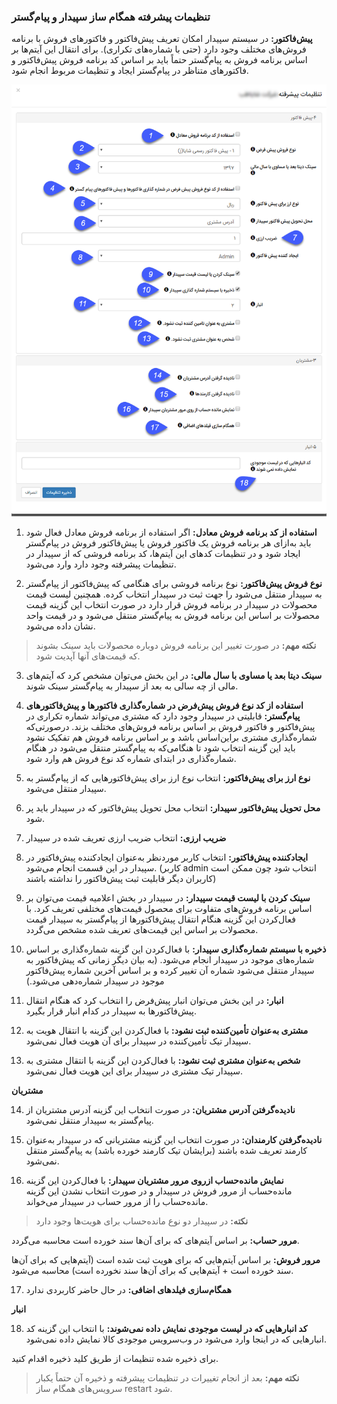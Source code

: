 ### تنظیمات پیشرفته همگام ساز سپیدار و پیام‌گستر

**پیش‌فاکتور:**  در سیستم سپیدار امکان تعریف پیش‌فاکتور و فاکتورهای فروش با برنامه فروش‌های مختلف وجود دارد (حتی با شماره‌های تکراری). برای انتقال این آیتم‌ها بر اساس برنامه فروش به پیام‌گستر حتماً باید بر اساس کد برنامه فروش پیش‌فاکتور و فاکتورهای متناظر در پیام‌گستر ایجاد و تنظیمات مربوط انجام شود.

![](hamgaamsazSepidar.png)

1. **استفاده از کد برنامه فروش معادل:** اگر استفاده از برنامه فروش معادل فعال شود باید به‌ازای هر برنامه فروش یک فاکتور فروش یا پیش‌فاکتور فروش در پیام‌گستر ایجاد شود و در تنظیمات کدهای این آیتم‌ها، کد برنامه فروشی که از سپیدار در تنظیمات پیشرفته وجود دارد وارد می‌شود.

2. **نوع فروش پیش‌فاکتور:** نوع برنامه فروشی برای هنگامی که پیش‌فاکتور از پیام‌گستر به سپیدار منتقل می‌شود را جهت ثبت در سپیدار انتخاب کرده. همچنین لیست قیمت محصولات در سپیدار در برنامه فروش قرار دارد در صورت انتخاب این گزینه قیمت محصولات بر اساس این برنامه فروش به پیام‌گستر منتقل می‌شود و در قیمت واحد نشان داده می‌شود.

> **نکته مهم:** در صورت تغییر این برنامه فروش دوباره محصولات باید سینک بشوند که قیمت‌های آنها آپدیت شود.

3. **سینک دیتا بعد یا مساوی با سال مالی:** در این بخش می‌توان مشخص کرد که آیتم‌های مالی از چه سالی به بعد از سپیدار به پیام‌گستر سینک شوند.

4. **استفاده از کد نوع فروش پیش‌فرض در شماره‌گذاری فاکتورها و پیش‌فاکتورهای پیام‌گستر:** قابلیتی در سپیدار وجود دارد که مشتری می‌تواند شماره تکراری در پیش‌فاکتور و فاکتور فروش بر اساس برنامه فروش‌های مختلف بزند. درصورتی‌که شماره‌گذاری مشتری براین‌اساس باشد و بر اساس برنامه فروش هم تفکیک نشود باید این گزینه انتخاب شود تا هنگامی‌که به پیام‌گستر منتقل می‌شود در هنگام شماره‌گذاری در ابتدای شماره کد نوع فروش هم وارد شود.

5. **نوع ارز برای پیش‌فاکتور:** انتخاب نوع ارز برای پیش‌فاکتورهایی که از پیام‌گستر به سپیدار منتقل می‌شود.

6. **محل تحویل پیش‌فاکتور سپیدار:** انتخاب محل تحویل پیش‌فاکتور که در سپیدار باید پر شود.

7. **ضریب ارزی:** انتخاب ضریب ارزی تعریف شده در سپیدار 

8. **ایجادکننده پیش‌فاکتور:** انتخاب کاربر موردنظر به‌عنوان ایجادکننده پیش‌فاکتور در سپیدار در این قسمت انجام می‌شود. (کاربر  admin  انتخاب شود چون ممکن است کاربران دیگر قابلیت ثبت پیش‌فاکتور را نداشته باشند) 

9. **سینک کردن با لیست قیمت سپیدار:** در سپیدار در بخش اعلامیه قیمت می‌توان بر اساس برنامه فروش‌های متفاوت برای محصول قیمت‌های مختلفی تعریف کرد. با فعال‌کردن این گزینه هنگام انتقال پیش‌فاکتورها از پیام‌گستر به سپیدار قیمت محصولات بر اساس این قیمت‌های تعریف شده مشخص می‌گردد.

10. **ذخیره با سیستم شماره‌گذاری سپیدار:** با فعال‌کردن این گزینه شماره‌گذاری بر اساس شماره‌های موجود در سپیدار انجام می‌شود. (به بیان دیگر زمانی که پیش‌فاکتور به سپیدار منتقل می‌شود شماره آن تغییر کرده و بر اساس آخرین شماره پیش‌فاکتور موجود در سپیدار شماره‌دهی می‌شود.) 

11. **انبار:** در این بخش می‌توان انبار پیش‌فرض را انتخاب کرد که هنگام انتقال پیش‌فاکتورها به سپیدار در کدام انبار قرار بگیرد.

12. **مشتری به‌عنوان تأمین‌کننده ثبت نشود:** با فعال‌کردن این گزینه با انتقال هویت به سپیدار تیک تأمین‌کننده در سپیدار برای آن هویت فعال نمی‌شود. 

13. **شخص به‌عنوان مشتری ثبت نشود:** با فعال‌کردن این گزینه با انتقال مشتری به سپیدار تیک مشتری در سپیدار برای این هویت فعال نمی‌شود.

**مشتریان**

14. **نادیده‌گرفتن آدرس مشتریان:** در صورت انتخاب این گزینه آدرس مشتریان از پیام‌گستر به سپیدار منتقل نمی‌شود.

15. **نادیده‌گرفتن کارمندان:** در صورت انتخاب این گزینه مشتریانی که در سپیدار به‌عنوان کارمند تعریف شده باشند (برایشان تیک کارمند خورده باشد) به پیام‌گستر منتقل نمی‌شود.

16. **نمایش مانده‌حساب ازروی مرور مشتریان سپیدار:** با فعال‌کردن این گزینه مانده‌حساب از مرور فروش در سپیدار و در صورت انتخاب نشدن این گزینه مانده‌حساب را از مرور حساب در سپیدار می‌خواند. 

> **نکته:** در سپیدار دو نوع مانده‌حساب برای هویت‌ها وجود دارد

**مرور حساب:** بر اساس آیتم‌های که برای آن‌ها سند خورده است محاسبه می‌گردد.

**مرور فروش:** بر اساس آیتم‌هایی که برای هویت ثبت شده است (آیتم‌هایی که برای آن‌ها سند خورده است + آیتم‌هایی که برای آن‌ها سند نخورده است) محاسبه می‌شود.

17. **همگام‌سازی فیلدهای اضافی:** در حال حاضر کاربردی ندارد

**انبار**

18. **کد انبارهایی که در لیست موجودی نمایش داده نمی‌شوند:** با انتخاب این گزینه کد انبارهایی که در اینجا وارد می‌شود در وب‌سرویس موجودی کالا نمایش داده نمی‌شود. 

برای ذخیره شده تنظیمات از طریق کلید ذخیره اقدام کنید.

> **نکته مهم:** بعد از انجام تغییرات در تنظیمات پیشرفته و ذخیره آن حتماً یکبار سرویس‌های همگام ساز restart  شود.

